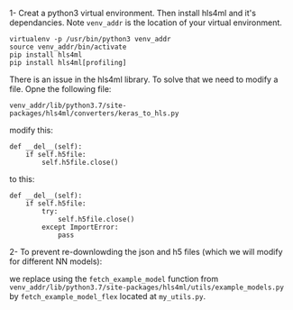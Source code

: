 

1- Creat a python3 virtual environment. Then install hls4ml and it's dependancies. Note `venv_addr` is the location of your virtual environment.

	virtualenv -p /usr/bin/python3 venv_addr
	source venv_addr/bin/activate
	pip install hls4ml
	pip install hls4ml[profiling]

There is an issue in the hls4ml library. To solve that we need to modify a file. Opne the following file:

	venv_addr/lib/python3.7/site-packages/hls4ml/converters/keras_to_hls.py

modify this:

	def __del__(self):
        if self.h5file:
            self.h5file.close()

to this:

	def __del__(self):
        if self.h5file:
            try:
                self.h5file.close()
            except ImportError:
                pass


2- To prevent re-downlowding the json and h5 files (which we will modify for different NN models): 

we replace using the `fetch_example_model` function from `venv_addr/lib/python3.7/site-packages/hls4ml/utils/example_models.py` by `fetch_example_model_flex` located at `my_utils.py`. 


